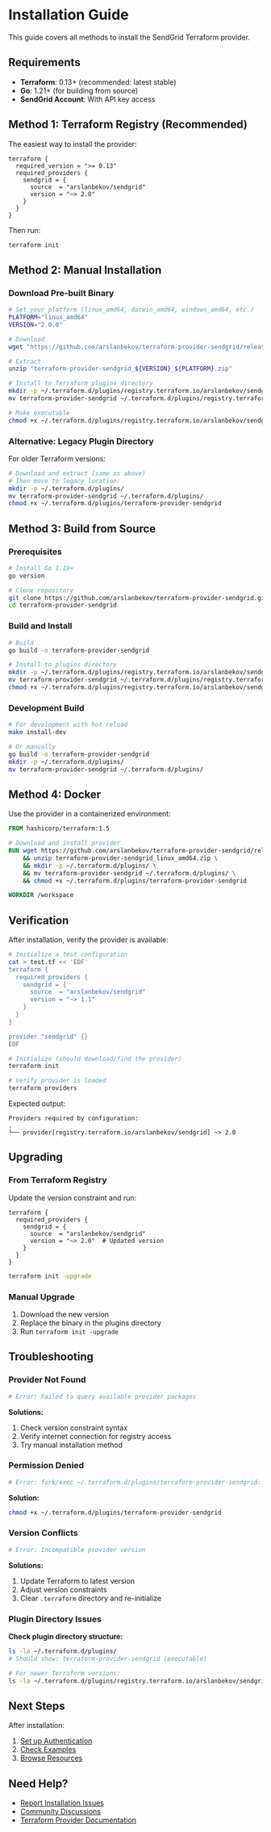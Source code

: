 # Installation Guide

This guide covers all methods to install the SendGrid Terraform provider.

## Requirements

- **Terraform**: 0.13+ (recommended: latest stable)
- **Go**: 1.21+ (for building from source)
- **SendGrid Account**: With API key access

## Method 1: Terraform Registry (Recommended)

The easiest way to install the provider:

```hcl
terraform {
  required_version = ">= 0.13"
  required_providers {
    sendgrid = {
      source  = "arslanbekov/sendgrid"
      version = "~> 2.0"
    }
  }
}
```

Then run:

```bash
terraform init
```

## Method 2: Manual Installation

### Download Pre-built Binary

```bash
# Set your platform (linux_amd64, darwin_amd64, windows_amd64, etc.)
PLATFORM="linux_amd64"
VERSION="2.0.0"

# Download
wget "https://github.com/arslanbekov/terraform-provider-sendgrid/releases/download/v${VERSION}/terraform-provider-sendgrid_${VERSION}_${PLATFORM}.zip"

# Extract
unzip "terraform-provider-sendgrid_${VERSION}_${PLATFORM}.zip"

# Install to Terraform plugins directory
mkdir -p ~/.terraform.d/plugins/registry.terraform.io/arslanbekov/sendgrid/${VERSION}/${PLATFORM}/
mv terraform-provider-sendgrid ~/.terraform.d/plugins/registry.terraform.io/arslanbekov/sendgrid/${VERSION}/${PLATFORM}/

# Make executable
chmod +x ~/.terraform.d/plugins/registry.terraform.io/arslanbekov/sendgrid/${VERSION}/${PLATFORM}/terraform-provider-sendgrid
```

### Alternative: Legacy Plugin Directory

For older Terraform versions:

```bash
# Download and extract (same as above)
# Then move to legacy location:
mkdir -p ~/.terraform.d/plugins/
mv terraform-provider-sendgrid ~/.terraform.d/plugins/
chmod +x ~/.terraform.d/plugins/terraform-provider-sendgrid
```

## Method 3: Build from Source

### Prerequisites

```bash
# Install Go 1.19+
go version

# Clone repository
git clone https://github.com/arslanbekov/terraform-provider-sendgrid.git
cd terraform-provider-sendgrid
```

### Build and Install

```bash
# Build
go build -o terraform-provider-sendgrid

# Install to plugins directory
mkdir -p ~/.terraform.d/plugins/registry.terraform.io/arslanbekov/sendgrid/1.1.0/linux_amd64/
mv terraform-provider-sendgrid ~/.terraform.d/plugins/registry.terraform.io/arslanbekov/sendgrid/1.1.0/linux_amd64/
chmod +x ~/.terraform.d/plugins/registry.terraform.io/arslanbekov/sendgrid/1.1.0/linux_amd64/terraform-provider-sendgrid
```

### Development Build

```bash
# For development with hot reload
make install-dev

# Or manually
go build -o terraform-provider-sendgrid
mkdir -p ~/.terraform.d/plugins/
mv terraform-provider-sendgrid ~/.terraform.d/plugins/
```

## Method 4: Docker

Use the provider in a containerized environment:

```dockerfile
FROM hashicorp/terraform:1.5

# Download and install provider
RUN wget https://github.com/arslanbekov/terraform-provider-sendgrid/releases/latest/download/terraform-provider-sendgrid_linux_amd64.zip \
    && unzip terraform-provider-sendgrid_linux_amd64.zip \
    && mkdir -p ~/.terraform.d/plugins/ \
    && mv terraform-provider-sendgrid ~/.terraform.d/plugins/ \
    && chmod +x ~/.terraform.d/plugins/terraform-provider-sendgrid

WORKDIR /workspace
```

## Verification

After installation, verify the provider is available:

```bash
# Initialize a test configuration
cat > test.tf << 'EOF'
terraform {
  required_providers {
    sendgrid = {
      source  = "arslanbekov/sendgrid"
      version = "~> 1.1"
    }
  }
}

provider "sendgrid" {}
EOF

# Initialize (should download/find the provider)
terraform init

# Verify provider is loaded
terraform providers
```

Expected output:

```shell
Providers required by configuration:
.
└── provider[registry.terraform.io/arslanbekov/sendgrid] ~> 2.0
```

## Upgrading

### From Terraform Registry

Update the version constraint and run:

```hcl
terraform {
  required_providers {
    sendgrid = {
      source  = "arslanbekov/sendgrid"
      version = "~> 2.0"  # Updated version
    }
  }
}
```

```bash
terraform init -upgrade
```

### Manual Upgrade

1. Download the new version
2. Replace the binary in the plugins directory
3. Run `terraform init -upgrade`

## Troubleshooting

### Provider Not Found

```bash
# Error: Failed to query available provider packages
```

**Solutions:**

1. Check version constraint syntax
2. Verify internet connection for registry access
3. Try manual installation method

### Permission Denied

```bash
# Error: fork/exec ~/.terraform.d/plugins/terraform-provider-sendgrid: permission denied
```

**Solution:**

```bash
chmod +x ~/.terraform.d/plugins/terraform-provider-sendgrid
```

### Version Conflicts

```bash
# Error: Incompatible provider version
```

**Solutions:**

1. Update Terraform to latest version
2. Adjust version constraints
3. Clear `.terraform` directory and re-initialize

### Plugin Directory Issues

**Check plugin directory structure:**

```bash
ls -la ~/.terraform.d/plugins/
# Should show: terraform-provider-sendgrid (executable)

# For newer Terraform versions:
ls -la ~/.terraform.d/plugins/registry.terraform.io/arslanbekov/sendgrid/
```

## Next Steps

After installation:

1. [Set up Authentication](AUTHENTICATION.md)
2. [Check Examples](EXAMPLES.md)
3. [Browse Resources](RESOURCES.md)

## Need Help?

- [Report Installation Issues](https://github.com/arslanbekov/terraform-provider-sendgrid/issues)
- [Community Discussions](https://github.com/arslanbekov/terraform-provider-sendgrid/discussions)
- [Terraform Provider Documentation](https://www.terraform.io/docs/configuration/providers.html)
